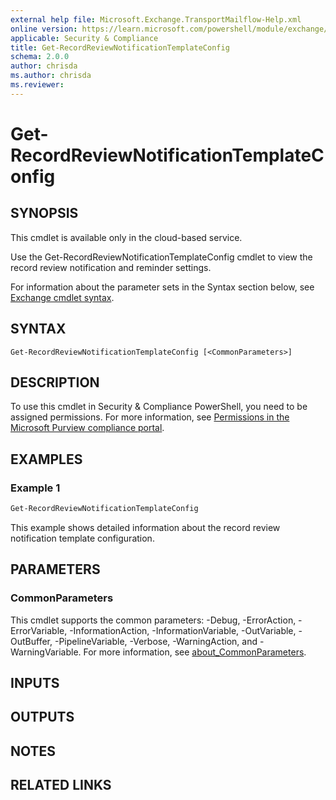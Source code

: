 ```yaml
---
external help file: Microsoft.Exchange.TransportMailflow-Help.xml
online version: https://learn.microsoft.com/powershell/module/exchange/get-recordreviewnotificationtemplateconfig
applicable: Security & Compliance
title: Get-RecordReviewNotificationTemplateConfig
schema: 2.0.0
author: chrisda
ms.author: chrisda
ms.reviewer:
---
```


# Get-RecordReviewNotificationTemplateConfig

## SYNOPSIS
This cmdlet is available only in the cloud-based service.

Use the Get-RecordReviewNotificationTemplateConfig cmdlet to view the record review notification and reminder settings.

For information about the parameter sets in the Syntax section below, see [Exchange cmdlet syntax](https://learn.microsoft.com/powershell/exchange/exchange-cmdlet-syntax).

## SYNTAX

```
Get-RecordReviewNotificationTemplateConfig [<CommonParameters>]
```

## DESCRIPTION
To use this cmdlet in Security & Compliance PowerShell, you need to be assigned permissions. For more information, see [Permissions in the Microsoft Purview compliance portal](https://learn.microsoft.com/microsoft-365/compliance/microsoft-365-compliance-center-permissions).

## EXAMPLES

### Example 1
```powershell
Get-RecordReviewNotificationTemplateConfig
```

This example shows detailed information about the record review notification template configuration.

## PARAMETERS

### CommonParameters
This cmdlet supports the common parameters: -Debug, -ErrorAction, -ErrorVariable, -InformationAction, -InformationVariable, -OutVariable, -OutBuffer, -PipelineVariable, -Verbose, -WarningAction, and -WarningVariable. For more information, see [about_CommonParameters](https://go.microsoft.com/fwlink/p/?LinkID=113216).

## INPUTS

## OUTPUTS

## NOTES

## RELATED LINKS
